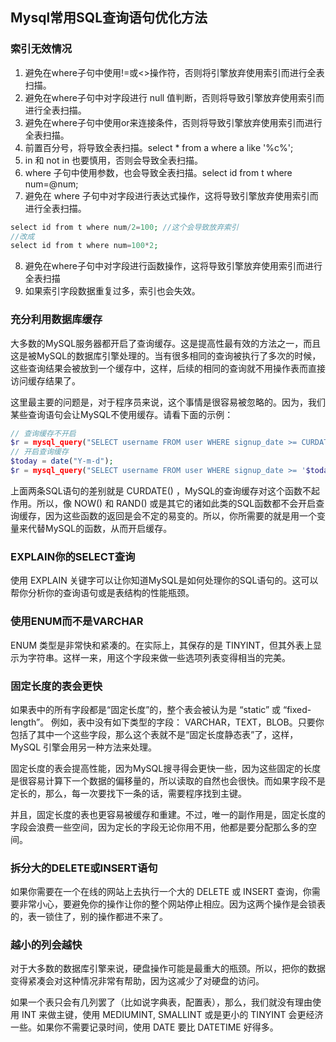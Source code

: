 ## Mysql常用SQL查询语句优化方法

### 索引无效情况

1. 避免在where子句中使用!=或<>操作符，否则将引擎放弃使用索引而进行全表扫描。
2. 避免在where子句中对字段进行 null 值判断，否则将导致引擎放弃使用索引而进行全表扫描。
3. 避免在where子句中使用or来连接条件，否则将导致引擎放弃使用索引而进行全表扫描。
4. 前置百分号，将导致全表扫描。select * from a where a like '%c%';
5. in 和 not in 也要慎用，否则会导致全表扫描。
6. where 子句中使用参数，也会导致全表扫描。select id from t where num=@num;
7. 避免在 where 子句中对字段进行表达式操作，这将导致引擎放弃使用索引而进行全表扫描。

```php
select id from t where num/2=100; //这个会导致放弃索引
//改成
select id from t where num=100*2;
```

8. 避免在where子句中对字段进行函数操作，这将导致引擎放弃使用索引而进行全表扫描
9. 如果索引字段数据重复过多，索引也会失效。

### 充分利用数据库缓存

大多数的MySQL服务器都开启了查询缓存。这是提高性最有效的方法之一，而且这是被MySQL的数据库引擎处理的。当有很多相同的查询被执行了多次的时候，这些查询结果会被放到一个缓存中，这样，后续的相同的查询就不用操作表而直接访问缓存结果了。 

这里最主要的问题是，对于程序员来说，这个事情是很容易被忽略的。因为，我们某些查询语句会让MySQL不使用缓存。请看下面的示例： 

```php
// 查询缓存不开启 
$r = mysql_query("SELECT username FROM user WHERE signup_date >= CURDATE()"); 
// 开启查询缓存 
$today = date("Y-m-d"); 
$r = mysql_query("SELECT username FROM user WHERE signup_date >= '$today'"); 
```

上面两条SQL语句的差别就是 CURDATE() ，MySQL的查询缓存对这个函数不起作用。所以，像 NOW() 和 RAND() 或是其它的诸如此类的SQL函数都不会开启查询缓存，因为这些函数的返回是会不定的易变的。所以，你所需要的就是用一个变量来代替MySQL的函数，从而开启缓存。 

### EXPLAIN你的SELECT查询

使用 EXPLAIN 关键字可以让你知道MySQL是如何处理你的SQL语句的。这可以帮你分析你的查询语句或是表结构的性能瓶颈。

### 使用ENUM而不是VARCHAR

ENUM 类型是非常快和紧凑的。在实际上，其保存的是 TINYINT，但其外表上显示为字符串。这样一来，用这个字段来做一些选项列表变得相当的完美。 

### 固定长度的表会更快

如果表中的所有字段都是“固定长度”的，整个表会被认为是 “static” 或 “fixed-length”。 例如，表中没有如下类型的字段： VARCHAR，TEXT，BLOB。只要你包括了其中一个这些字段，那么这个表就不是“固定长度静态表”了，这样，MySQL 引擎会用另一种方法来处理。 

固定长度的表会提高性能，因为MySQL搜寻得会更快一些，因为这些固定的长度是很容易计算下一个数据的偏移量的，所以读取的自然也会很快。而如果字段不是定长的，那么，每一次要找下一条的话，需要程序找到主键。 

并且，固定长度的表也更容易被缓存和重建。不过，唯一的副作用是，固定长度的字段会浪费一些空间，因为定长的字段无论你用不用，他都是要分配那么多的空间。

### 拆分大的DELETE或INSERT语句

如果你需要在一个在线的网站上去执行一个大的 DELETE 或 INSERT 查询，你需要非常小心，要避免你的操作让你的整个网站停止相应。因为这两个操作是会锁表的，表一锁住了，别的操作都进不来了。 

### 越小的列会越快 

对于大多数的数据库引擎来说，硬盘操作可能是最重大的瓶颈。所以，把你的数据变得紧凑会对这种情况非常有帮助，因为这减少了对硬盘的访问。 

如果一个表只会有几列罢了（比如说字典表，配置表），那么，我们就没有理由使用 INT 来做主键，使用 MEDIUMINT, SMALLINT 或是更小的 TINYINT 会更经济一些。如果你不需要记录时间，使用 DATE 要比 DATETIME 好得多。